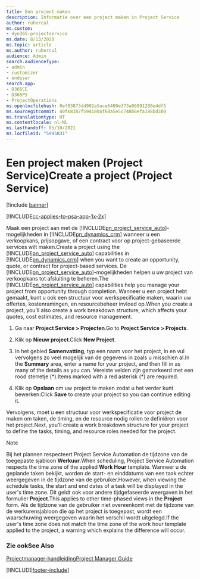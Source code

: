 ```yaml
---
title: Een project maken
description: Informatie over een project maken in Project Service
author: ruhercul
ms.custom:
- dyn365-projectservice
ms.date: 8/13/2020
ms.topic: article
ms.author: ruhercul
audience: Admin
search.audienceType:
- admin
- customizer
- enduser
search.app:
- D365CE
- D365PS
- ProjectOperations
ms.openlocfilehash: 0ef83873dd902a5ace6400e373a06091280e4df5
ms.sourcegitcommit: 40f68387f594180af64a5e5c748b6efa188bd300
ms.translationtype: HT
ms.contentlocale: nl-NL
ms.lasthandoff: 05/10/2021
ms.locfileid: "5995031"
---
```

# <a name="create-a-project-project-service"></a><span data-ttu-id="4e47d-103">Een project maken (Project Service)</span><span class="sxs-lookup"><span data-stu-id="4e47d-103">Create a project (Project Service)</span></span>

[!include [banner](../includes/psa-now-project-operations.md)]

[!INCLUDE[cc-applies-to-psa-app-1x-2x](../includes/cc-applies-to-psa-app-1x-2x.md)]

<span data-ttu-id="4e47d-104">Maak een project aan met de [!INCLUDE[pn_project_service_auto](../includes/pn-project-service-auto.md)]-mogelijkheden in [!INCLUDE[pn_dynamics_crm](../includes/pn-dynamics-crm.md)] wanneer u een verkoopkans, prijsopgave, of een contract voor op project-gebaseerde services wilt maken.</span><span class="sxs-lookup"><span data-stu-id="4e47d-104">Create a project using the [!INCLUDE[pn_project_service_auto](../includes/pn-project-service-auto.md)] capabilities in [!INCLUDE[pn_dynamics_crm](../includes/pn-dynamics-crm.md)] when you want to create an opportunity, quote, or contract for project-based services.</span></span> <span data-ttu-id="4e47d-105">De [!INCLUDE[pn_project_service_auto](../includes/pn-project-service-auto.md)]-mogelijkheden helpen u uw project van verkoopkans tot afsluiting te beheren.</span><span class="sxs-lookup"><span data-stu-id="4e47d-105">The [!INCLUDE[pn_project_service_auto](../includes/pn-project-service-auto.md)] capabilities help you manage your project from opportunity through completion.</span></span> <span data-ttu-id="4e47d-106">Wanneer u een project hebt gemaakt, kunt u ook een structuur voor werkspecificatie maken, waarin uw offertes, kostenramingen, en resourcebeheer invloed op.</span><span class="sxs-lookup"><span data-stu-id="4e47d-106">When you create a project, you’ll also create a work breakdown structure, which affects your quotes, cost estimates, and resource management.</span></span>  
  
1.  <span data-ttu-id="4e47d-107">Ga naar **Project Service > Projecten**.</span><span class="sxs-lookup"><span data-stu-id="4e47d-107">Go to **Project Service > Projects**.</span></span>  
  
2.  <span data-ttu-id="4e47d-108">Klik op **Nieuw project**.</span><span class="sxs-lookup"><span data-stu-id="4e47d-108">Click **New Project**.</span></span>  
  
3.  <span data-ttu-id="4e47d-109">In het gebied **Samenvatting**, typ een naam voor het project, in en vul vervolgens zo veel mogelijk van de gegevens in zoals u misschien al.</span><span class="sxs-lookup"><span data-stu-id="4e47d-109">In the **Summary** area, enter a name for your project, and then fill in as many of the details as you can.</span></span> <span data-ttu-id="4e47d-110">Vereiste velden zijn gemarkeerd met een rood sterretje (\*).</span><span class="sxs-lookup"><span data-stu-id="4e47d-110">Items marked with a red asterisk (\*) are required.</span></span>  
  
4.  <span data-ttu-id="4e47d-111">Klik op **Opslaan** om uw project te maken zodat u het verder kunt bewerken.</span><span class="sxs-lookup"><span data-stu-id="4e47d-111">Click **Save** to create your project so you can continue editing it.</span></span>  
  
<span data-ttu-id="4e47d-112">Vervolgens, moet u een structuur voor werkspecificatie voor project de maken om taken, de timing, en de resource nodig rollen te definiëren voor het project.</span><span class="sxs-lookup"><span data-stu-id="4e47d-112">Next, you’ll create a work breakdown structure for your project to define the tasks, timing, and resource roles needed for the project.</span></span>  

> [!NOTE]
> <span data-ttu-id="4e47d-113">Bij het plannen respecteert Project Service Automation de tijdzone van de toegepaste sjabloon **Werkuur**.</span><span class="sxs-lookup"><span data-stu-id="4e47d-113">When scheduling, Project Service Automation respects the time zone of the applied **Work Hour** template.</span></span> <span data-ttu-id="4e47d-114">Wanneer u de geplande taken bekijkt, worden de start- en einddatums van een taak echter weergegeven in de tijdzone van de gebruiker.</span><span class="sxs-lookup"><span data-stu-id="4e47d-114">However, when viewing the schedule tasks, the start and end dates of a task will be displayed in the user's time zone.</span></span> <span data-ttu-id="4e47d-115">Dit geldt ook voor andere tijdgefaseerde weergaven in het formulier **Project**.</span><span class="sxs-lookup"><span data-stu-id="4e47d-115">This applies to other time-phased views in the **Project** form.</span></span> <span data-ttu-id="4e47d-116">Als de tijdzone van de gebruiker niet overeenkomt met de tijdzone van de werkurensjabloon die op het project is toegepast, wordt een waarschuwing weergegeven waarin het verschil wordt uitgelegd.</span><span class="sxs-lookup"><span data-stu-id="4e47d-116">If the user's time zone does not match the time zone of the work hour template applied to the project, a warning which explains the difference will occur.</span></span> 
  
### <a name="see-also"></a><span data-ttu-id="4e47d-117">Zie ook</span><span class="sxs-lookup"><span data-stu-id="4e47d-117">See Also</span></span>  
 [<span data-ttu-id="4e47d-118">Projectmanager-handleiding</span><span class="sxs-lookup"><span data-stu-id="4e47d-118">Project Manager Guide</span></span>](../psa/project-manager-guide.md)


[!INCLUDE[footer-include](../includes/footer-banner.md)]